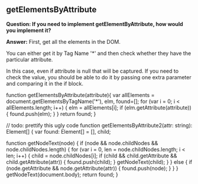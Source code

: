 ## getElementsByAttribute
__Question: If you need to implement getElementByAttribute, how would you implement it?__

__Answer:__ First, get all the elements in the DOM. 

You can either get it by Tag Name '*' and then check whether they have the particular attribute. 

In this case, even if attribute is null that will be captured. If you need to check the value, you should be able to do it by passing one extra parameter and comparing it in the if block.


function getElementsByAttribute(attribute){
  var allElements = document.getElementsByTagName('*'), 
      elm,
      found=[];
  for (var i = 0; i < allElements.length; i++)
   {
    elm = allElements[i];
    if (elm.getAttribute(attribute))
    {
      found.push(elm);
    }
  }
  return found;
}
        
// todo: prettify this ugly code
function getElementsByAttribute2(attr: string): Element[] {
  var found: Element[] = [],
    child;

  function getNodeText(node) {
    if (node && node.childNodes && node.childNodes.length) {
      for (var i = 0, len = node.childNodes.length; i < len; i++) {
        child = node.childNodes[i];
        if (child && child.getAttribute && child.getAttribute(attr)) {
          found.push(child);
        }
        getNodeText(child);
      }
    }
    else {
      if (node.getAttribute && node.getAttribute(attr)) {
        found.push(node);
      }
    }
  }
  getNodeText(document.body);
  return found;
}

